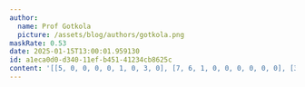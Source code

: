 ```yaml
---
author:
  name: Prof Gotkola
  picture: /assets/blog/authors/gotkola.png
maskRate: 0.53
date: 2025-01-15T13:00:01.959130
id: a1eca0d0-d340-11ef-b451-41234cb8625c
content: '[[5, 0, 0, 0, 0, 1, 0, 3, 0], [7, 6, 1, 0, 0, 0, 0, 0, 0], [3, 0, 9, 5, 6, 0, 0, 2, 1], [0, 1, 0, 6, 4, 0, 0, 8, 0], [0, 9, 5, 0, 0, 0, 0, 6, 0], [6, 7, 8, 2, 0, 0, 3, 0, 0], [1, 0, 0, 0, 7, 3, 0, 0, 0], [9, 0, 0, 1, 5, 8, 0, 7, 0], [8, 3, 7, 0, 2, 0, 4, 1, 5]]'
---
```

